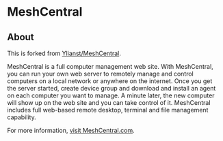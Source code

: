 # MeshCentral

## About
This is forked from [Ylianst/MeshCentral](https://github.com/Ylianst/MeshCentral).

MeshCentral is a full computer management web site. With MeshCentral, you can run your own web server to remotely manage and control computers on a local network or anywhere on the internet. Once you get the server started, create device group and download and install an agent on each computer you want to manage. A minute later, the new computer will show up on the web site and you can take control of it. MeshCentral includes full web-based remote desktop, terminal and file management capability.

For more information, [visit MeshCentral.com](https://meshcentral.com).
